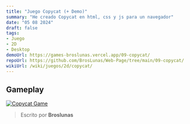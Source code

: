 ```yaml
---
title: "Juego Copycat (+ Demo)"
summary: "He creado Copycat en html, css y js para un navegador"
date: "05 08 2024"
draft: false
tags:
- Juego
- 2D
- Desktop
demoUrl: https://games-broslunas.vercel.app/09-copycat/
repoUrl: https://github.com/BrosLunas/Web-Page/tree/main/09-copycat/
wikiUrl: /wiki/juegos/2d/copycat/
---
```


## Gameplay
[![Copycat Game](/img/games/copycat.png)](/video/gameplay/copycat.mp4)

> Escrito por **Broslunas**